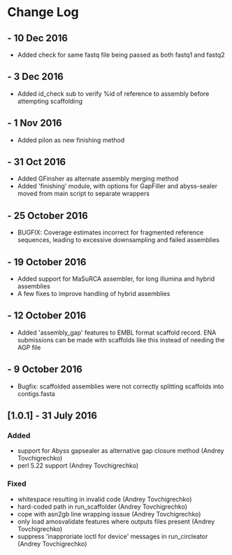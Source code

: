 # Change Log
## - 10 Dec 2016
  - Added check for same fastq file being passed as both fastq1 and fastq2

## - 3 Dec 2016
  - Added id_check sub to verify %id of reference to assembly before attempting scaffolding

## - 1 Nov 2016
  - Added pilon as new finishing method

## - 31 Oct 2016
  - Added GFinsher as alternate assembly merging method
  - Added 'finishing' module, with options for GapFiller and abyss-sealer moved
    from main script to separate wrappers

## - 25 October 2016
  - BUGFIX: Coverage estimates incorrect for fragmented reference sequences,
    leading to excessive downsampling and failed assemblies

## - 19 October 2016
  - Added support for MaSuRCA assembler, for long illumina and hybrid assemblies
  - A few fixes to improve handling of hybrid assemblies

## - 12 October 2016
  - Added 'assembly_gap' features to EMBL format scaffold record. ENA
    submissions can be made with scaffolds like this instead of needing the AGP
    file

## - 9 October 2016
  - Bugfix: scaffolded assemblies were not correctly splitting scaffolds into contigs.fasta

## [1.0.1]  - 31 July 2016
### Added
 - support for Abyss gapsealer as alternative gap closure method (Andrey Tovchigrechko)
 - perl 5.22 support (Andrey Tovchigrechko)

### Fixed
 - whitespace resulting in invalid code  (Andrey Tovchigrechko)
 - hard-coded path in run_scaffolder (Andrey Tovchigrechko)
 - cope with asn2gb line wrapping isssue (Andrey Tovchigrechko)
 - only load amosvalidate features where outputs files present (Andrey Tovchigrechko)
 - suppress 'inapproriate ioctl for device' messages in run_circleator (Andrey Tovchigrechko)
